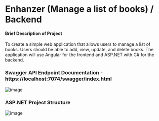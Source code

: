 # Enhanzer (Manage a list of books) / Backend

#### Brief Description of Project
To create a simple web application that allows users to manage a list of books. Users should be
able to add, view, update, and delete books. The application will use Angular for the frontend
and ASP.NET with C# for the backend.


### Swagger API Endpoint Documentation - https://localhost:7074/swagger/index.html

![image](https://github.com/user-attachments/assets/1bfd98a8-e539-4856-a145-a21996bf6057)


### ASP.NET Project Structure
![image](https://github.com/user-attachments/assets/fec58f90-b9ad-4449-a1b8-01bac914ed50)
